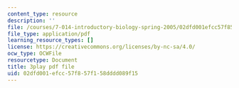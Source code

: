```yaml
---
content_type: resource
description: ''
file: /courses/7-014-introductory-biology-spring-2005/02dfd001efcc57f857f158dddd089f15_vES9nISxtjk.pdf
file_type: application/pdf
learning_resource_types: []
license: https://creativecommons.org/licenses/by-nc-sa/4.0/
ocw_type: OCWFile
resourcetype: Document
title: 3play pdf file
uid: 02dfd001-efcc-57f8-57f1-58dddd089f15
---
```

